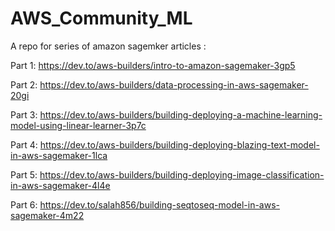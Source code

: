 # AWS_Community_ML

A repo for series of amazon sagemker articles : 


Part 1: https://dev.to/aws-builders/intro-to-amazon-sagemaker-3gp5 

Part 2: https://dev.to/aws-builders/data-processing-in-aws-sagemaker-20gi

Part 3: https://dev.to/aws-builders/building-deploying-a-machine-learning-model-using-linear-learner-3p7c

Part 4: https://dev.to/aws-builders/building-deploying-blazing-text-model-in-aws-sagemaker-1lca

Part 5: https://dev.to/aws-builders/building-deploying-image-classification-in-aws-sagemaker-4l4e

Part 6: https://dev.to/salah856/building-seqtoseq-model-in-aws-sagemaker-4m22

<!-- Part 7  -->

<!-- Part 8  -->

<!-- Part 9  -->

<!-- Part 10  -->

<!-- Part 11  -->

<!-- Part 12  -->

